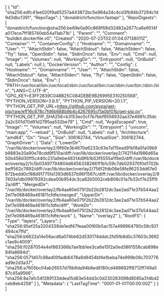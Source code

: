 [
  {
    "Id": "sha256:edfc41ee020f9a65257a443872bc5e964a34c4cd3fb84b37294c1d9d3dbc1391",
    "RepoTags": [
      "donaldrich/function:fastapi"
    ],
    "RepoDigests": [
      "donaldrich/function@sha256:be69e0a90c868f68d32482a2677ca6e9514fa017ece7ff185740eb54a11ab71b"
    ],
    "Parent": "",
    "Comment": "buildkit.dockerfile.v0",
    "Created": "2020-07-23T02:01:04.07138011Z",
    "Container": "",
    "ContainerConfig": {
      "Hostname": "",
      "Domainname": "",
      "User": "",
      "AttachStdin": false,
      "AttachStdout": false,
      "AttachStderr": false,
      "Tty": false,
      "OpenStdin": false,
      "StdinOnce": false,
      "Env": null,
      "Cmd": null,
      "Image": "",
      "Volumes": null,
      "WorkingDir": "",
      "Entrypoint": null,
      "OnBuild": null,
      "Labels": null
    },
    "DockerVersion": "",
    "Author": "",
    "Config": {
      "Hostname": "",
      "Domainname": "",
      "User": "",
      "AttachStdin": false,
      "AttachStdout": false,
      "AttachStderr": false,
      "Tty": false,
      "OpenStdin": false,
      "StdinOnce": false,
      "Env": [
        "PATH=/usr/local/bin:/usr/local/sbin:/usr/local/bin:/usr/sbin:/usr/bin:/sbin:/bin",
        "LANG=C.UTF-8",
        "GPG_KEY=E3FF2839C048B25C084DEBE9B26995E310250568",
        "PYTHON_VERSION=3.8.5",
        "PYTHON_PIP_VERSION=20.1.1",
        "PYTHON_GET_PIP_URL=https://github.com/pypa/get-pip/raw/eff16c878c7fd6b688b9b4c4267695cf1a0bf01b/get-pip.py",
        "PYTHON_GET_PIP_SHA256=b3153ec0cf7b7bbf9556932aa37e4981c35dc2a2c501d70d91d2795aa532be79"
      ],
      "Cmd": null,
      "ArgsEscaped": true,
      "Image": "",
      "Volumes": null,
      "WorkingDir": "",
      "Entrypoint": [
        "uvicorn",
        "main:app",
        "--reload"
      ],
      "OnBuild": null,
      "Labels": null
    },
    "Architecture": "amd64",
    "Os": "linux",
    "Size": 306162744,
    "VirtualSize": 306162744,
    "GraphDriver": {
      "Data": {
        "LowerDir": "/var/lib/docker/overlay2/9f60e3b4670e6233c63e7a115ead91bf8a5fa09b9b9883e20a90e78cdd9f510a/diff:/var/lib/docker/overlay2/742114a1986d65a50b458d30ff5c440c231a9ebe48314d9fb1b53f5555a1f9e0/diff:/var/lib/docker/overlay2/1c5b03497794804d64563382661f1b1c59c7db029370f0d1702bbeff562c7892/diff:/var/lib/docker/overlay2/756f2fdb06e58fe96253dd67e0872bedd0cf88d91775fa1393d6637b96f1567c/diff:/var/lib/docker/overlay2/97403e1db09979392cdea00b954dc3ca82b5002ceb808c01a7b33cf7e25ff92a/diff",
        "MergedDir": "/var/lib/docker/overlay2/fb4aa60e075f2b22b2812dc3ae2ad71e37b544aa22ef7e088469a461811cfdfe/merged",
        "UpperDir": "/var/lib/docker/overlay2/fb4aa60e075f2b22b2812dc3ae2ad71e37b544aa22ef7e088469a461811cfdfe/diff",
        "WorkDir": "/var/lib/docker/overlay2/fb4aa60e075f2b22b2812dc3ae2ad71e37b544aa22ef7e088469a461811cfdfe/work"
      },
      "Name": "overlay2"
    },
    "RootFS": {
      "Type": "layers",
      "Layers": [
        "sha256:95ef25a3204339de1edf47feaa00f60b5ac157a498964790c58c921494ce7ffd",
        "sha256:b6622a14e56acd6a074bb62d530174dddc2fd5fb8d0c37603c3692c1ae9c4009",
        "sha256:f0287054e4ef863366b7ae1bb1ee3ca6e15f2a0ed3861558cab898e84fa8694d",
        "sha256:0571d07c98ad00fadb6478a9d9454bf4efbeba74e999b08c703776ad9e2d3a37",
        "sha256:a7605bc04ab26557d76b9da94b8ed8180cd488682ff8712ff749a587c45a9566",
        "sha256:8a7afc54f289133ddea15d83e54dd3c0d230283098d8085a314bd2ceb8eb4258"
      ]
    },
    "Metadata": {
      "LastTagTime": "0001-01-01T00:00:00Z"
    }
  }
]
